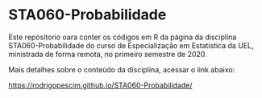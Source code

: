 # STA060-Probabilidade
 
 Este repósitorio oara conter os códigos em R da página da disciplina
 STA060-Probabilidade do curso de Especialização em Estatística da UEL, 
 ministrada de forma remota, no primeiro semestre de 2020. 
 
 Mais detalhes sobre o conteúdo da disciplina, acessar o link abaixo:
 
  https://rodrigopescim.github.io/STA060-Probabilidade/

